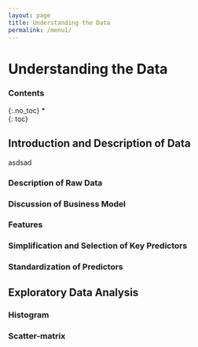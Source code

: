 ```yaml
---
layout: page
title: Understanding the Data
permalink: /menu1/
---
```

# Understanding the Data

### Contents
{:.no_toc}
*  
{: toc}

## Introduction and Description of Data
asdsad

### Description of Raw Data

### Discussion of Business Model

### Features

### Simplification and Selection of Key Predictors

### Standardization of Predictors






## Exploratory Data Analysis


### Histogram


### Scatter-matrix
